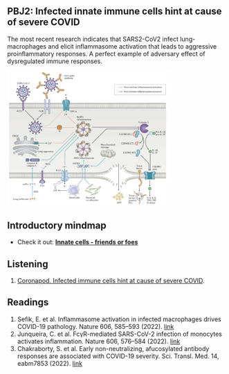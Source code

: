 ## PBJ2: Infected innate immune cells hint at cause of severe COVID

The most recent research indicates that SARS2-CoV2 infect lung-macrophages and elicit inflammasome activation that leads to aggressive proinflammatory responses. A perfect example of adversary effect of dysregulated immune responses.

<img src="https://github.com/gmhhope/fall-postbacc-journal-club-2022/blob/main/images/PBJ2_topics_figure.png" width=75% height=75%>

## Introductory mindmap 
- Check it out: [**Innate cells - friends or foes**](https://gmhhope.github.io/fall-postbacc-journal-club-2022/mindmap/JC_2/innate%20cells%20-%20friend%20or%20foe/index.html)

## Listening
1. [Coronapod. Infected immune cells hint at cause of severe COVID](https://www.nature.com/articles/d41586-022-01086-3).

## Readings
1. Sefik, E. et al. Inflammasome activation in infected macrophages drives COVID-19 pathology. Nature 606, 585–593 (2022). [link](https://www.nature.com/articles/s41586-022-04802-1)
2. Junqueira, C. et al. FcγR-mediated SARS-CoV-2 infection of monocytes activates inflammation. Nature 606, 576–584 (2022). [link](https://www.nature.com/articles/s41586-022-04702-4)
3. Chakraborty, S. et al. Early non-neutralizing, afucosylated antibody responses are associated with COVID-19 severity. Sci. Transl. Med. 14, eabm7853 (2022). [link](https://www.science.org/doi/10.1126/scitranslmed.abm7853)

